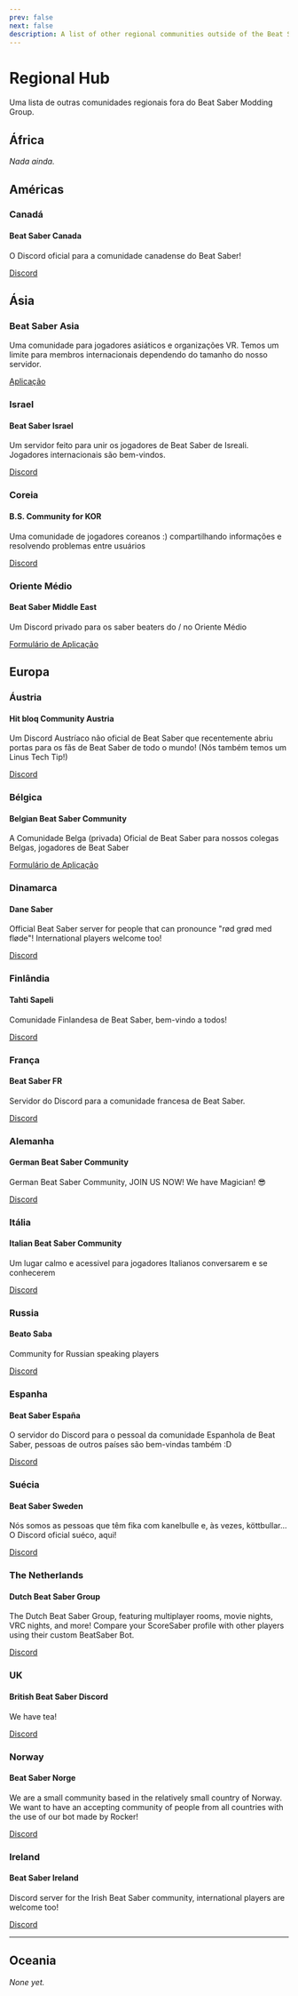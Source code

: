 ```yaml
---
prev: false
next: false
description: A list of other regional communities outside of the Beat Saber Modding Group
---
```


# Regional Hub

Uma lista de outras comunidades regionais fora do Beat Saber Modding Group.

## África

_Nada ainda._

## Américas

### Canadá

#### Beat Saber Canada

O Discord oficial para a comunidade canadense do Beat Saber!

[Discord](https://discord.gg/vvq7wX3)

## Ásia

### Beat Saber Asia

Uma comunidade para jogadores asiáticos e organizações VR. Temos um limite para membros internacionais dependendo do tamanho do nosso servidor.

[Aplicação](https://forms.gle/Ga3jWoCkugPBD6BZ6)

### Israel

#### Beat Saber Israel

Um servidor feito para unir os jogadores de Beat Saber de Isreali. Jogadores internacionais são bem-vindos.

[Discord](https://discord.gg/HHH7sK8)

### Coreia

#### B.S. Community for KOR

Uma comunidade de jogadores coreanos :) compartilhando informações e resolvendo problemas entre usuários

[Discord](https://discord.gg/SEFBZrG)

### Oriente Médio

#### Beat Saber Middle East

Um Discord privado para os saber beaters do / no Oriente Médio

[Formulário de Aplicação](http://bit.ly/BSME_Application)

## Europa

### Áustria

#### Hit bloq Community Austria

Um Discord Austríaco não oficial de Beat Saber que recentemente abriu portas para os fãs de Beat Saber de todo o mundo! (Nós também temos um Linus Tech Tip!)

[Discord](https://discord.gg/TvRkNY2)

### Bélgica

#### Belgian Beat Saber Community

A Comunidade Belga (privada) Oficial de Beat Saber para nossos colegas Belgas, jogadores de Beat Saber

[Formulário de Aplicação](https://forms.gle/26VXi4HmnZnDoPZN7)

### Dinamarca

#### Dane Saber

Official Beat Saber server for people that can pronounce "rød grød med fløde"! International players welcome too!

[Discord](https://discord.gg/QNzRMukPSP)

### Finlândia

#### Tahti Sapeli

Comunidade Finlandesa de Beat Saber, bem-vindo a todos!

[Discord](https://discord.gg/qCtX7yBv7J)

### França

#### Beat Saber FR

Servidor do Discord para a comunidade francesa de Beat Saber.

[Discord](https://discord.gg/8cAAa7J)

### Alemanha

#### German Beat Saber Community

German Beat Saber Community, JOIN US NOW! We have Magician! 😎

[Discord](https://discord.gg/NkYn6tkvMh)

### Itália

#### Italian Beat Saber Community

Um lugar calmo e acessivel para jogadores Italianos conversarem e se conhecerem

[Discord](https://discord.gg/asdJZ7cTxe)

### Russia

#### Beato Saba

Community for Russian speaking players

[Discord](https://discord.gg/5JXRY8z)

### Espanha

#### Beat Saber España

O servidor do Discord para o pessoal da comunidade Espanhola de Beat Saber, pessoas de outros países são bem-vindas também :D

[Discord](https://discord.com/invite/x6mChxk)

### Suécia

#### Beat Saber Sweden

Nós somos as pessoas que têm fika com kanelbulle e, às vezes, köttbullar...  
O Discord oficial suéco, aqui!

[Discord](https://discord.gg/9HavEGBzZz)

### The Netherlands

#### Dutch Beat Saber Group

The Dutch Beat Saber Group, featuring multiplayer rooms, movie nights, VRC nights, and more! Compare your ScoreSaber profile with other players using their custom BeatSaber Bot.

[Discord](https://discord.gg/sDa7xrE)

### UK

#### British Beat Saber Discord

We have tea!

[Discord](https://discord.gg/FC2pzeN)

### Norway

#### Beat Saber Norge

We are a small community based in the relatively small country of Norway. We want to have an accepting community of people from all countries with the use of our bot made by Rocker!

[Discord](https://discord.gg/nZuY3yM)

### Ireland

#### Beat Saber Ireland

Discord server for the Irish Beat Saber community, international players are welcome too!

[Discord](https://discord.gg/uKQzjRQ)

---

## Oceania

_None yet._
